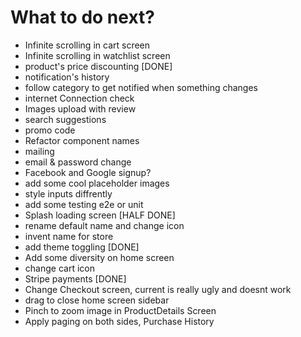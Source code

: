 # What to do next?

- Infinite scrolling in cart screen
- Infinite scrolling in watchlist screen
- product's price discounting [DONE]
- notification's history
- follow category to get notified when something changes
- internet Connection check
- Images upload with review
- search suggestions
- promo code
- Refactor component names
- mailing
- email & password change
- Facebook and Google signup?
- add some cool placeholder images
- style inputs diffrently
- add some testing e2e or unit
- Splash loading screen [HALF DONE]
- rename default name and change icon
- invent name for store
- add theme toggling [DONE]
- Add some diversity on home screen
- change cart icon
- Stripe payments [DONE]
- Change Checkout screen, current is really ugly and doesnt work
- drag to close home screen sidebar
- Pinch to zoom image in ProductDetails Screen
- Apply paging on both sides, Purchase History
